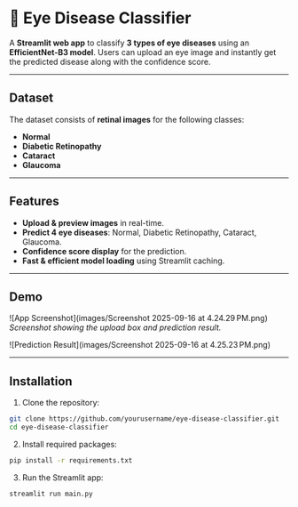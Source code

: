 # 👀 Eye Disease Classifier

A **Streamlit web app** to classify **3 types of eye diseases** using an **EfficientNet-B3 model**. Users can upload an eye image and instantly get the predicted disease along with the confidence score.

---

## Dataset

The dataset consists of **retinal images** for the following classes:

- **Normal**  
- **Diabetic Retinopathy**  
- **Cataract**  
- **Glaucoma**

---

## Features

- **Upload & preview images** in real-time.  
- **Predict 4 eye diseases**: Normal, Diabetic Retinopathy, Cataract, Glaucoma.  
- **Confidence score display** for the prediction.  
- **Fast & efficient model loading** using Streamlit caching.  

---

## Demo

![App Screenshot](images/Screenshot 2025-09-16 at 4.24.29 PM.png)  
*Screenshot showing the upload box and prediction result.*

![Prediction Result](images/Screenshot 2025-09-16 at 4.25.23 PM.png)  


---

## Installation

1. Clone the repository:

```bash
git clone https://github.com/yourusername/eye-disease-classifier.git
cd eye-disease-classifier
```

2. Install required packages:

```bash
pip install -r requirements.txt
```

3. Run the Streamlit app:

```bash
streamlit run main.py
```
